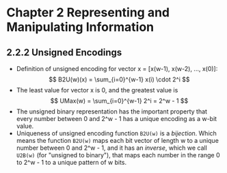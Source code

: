 # Chapter 2 Representing and Manipulating Information

## 2.2.2 Unsigned Encodings
- Definition of unsigned encoding for vector x = [x(w-1), x(w-2), ..., x(0)]: 
$$
B2U(w)(x) = \sum_{i=0}^{w-1} x(i) \cdot 2^i
$$
- The least value for vector x is 0, and the greatest value is 
$$
UMax(w) = \sum_{i=0}^{w-1} 2^i = 2^w - 1
$$
- The unsigned binary representation has the important property that every number between 0 and 2^w - 1 has a unique encoding as a w-bit value.
- Uniqueness of unsigned encoding function `B2U(w)` is a *bijection*. Which means the function `B2U(w)` maps each bit vector of length w to a unique number between 0 and 2^w - 1, and it has an *inverse*, which we call `U2B(w)` (for "unsigned to binary"), that maps each number in the range 0 to 2^w - 1 to a unique pattern of w bits.